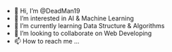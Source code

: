 - 👋 Hi, I’m @DeadMan19
- 👀 I’m interested in AI & Machine Learning  
- 🌱 I’m currently learning Data Structure & Algorithms
- 💞️ I’m looking to collaborate on Web Developing
- 📫 How to reach me ...

<!---
DeadMan19/DeadMan19 is a ✨ special ✨ repository because its `README.md` (this file) appears on your GitHub profile.
You can click the Preview link to take a look at your changes.
--->
